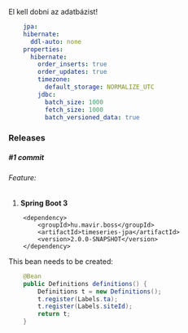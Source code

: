 El kell dobni az adatbázist!

```yaml
    jpa:
    hibernate:
      ddl-auto: none
    properties:
      hibernate:
        order_inserts: true
        order_updates: true
        timezone:
          default_storage: NORMALIZE_UTC
        jdbc:
          batch_size: 1000
          fetch_size: 1000
          batch_versioned_data: true
```

### Releases
##### #1 commit

###### Feature:
1. **Spring Boot 3**

````xlm
    <dependency>
        <groupId>hu.mavir.boss</groupId>
        <artifactId>timeseries-jpa</artifactId>
        <version>2.0.0-SNAPSHOT</version>
    </dependency>
````

This bean needs to be created:
````java
    @Bean
    public Definitions definitions() {
        Definitions t = new Definitions();
        t.register(Labels.ta);
        t.register(Labels.siteId);
        return t;
    }
````

